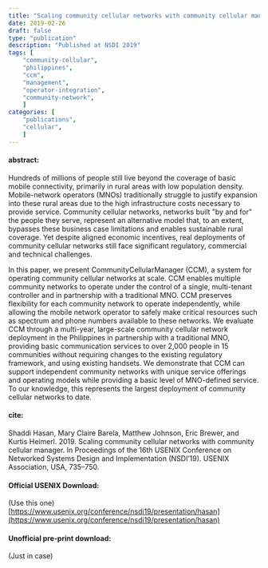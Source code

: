 ```yaml
---
title: "Scaling community cellular networks with community cellular manager"
date: 2019-02-26
draft: false
type: "publication"
description: "Published at NSDI 2019"
tags: [
    "community-cellular",
    "philippines",
    "ccm",
    "management",
    "operator-integration",
    "community-network",
    ]
categories: [
    "publications",
    "cellular",
    ]
---
```


#### abstract:

Hundreds of millions of people still live beyond the coverage of basic
mobile connectivity, primarily in rural areas with low population
density. Mobile-network operators (MNOs) traditionally struggle to
justify expansion into these rural areas due to the high
infrastructure costs necessary to provide service. Community cellular
networks, networks built "by and for" the people they serve, represent
an alternative model that, to an extent, bypasses these business case
limitations and enables sustainable rural coverage. Yet despite
aligned economic incentives, real deployments of community cellular
networks still face significant regulatory, commercial and technical
challenges.

In this paper, we present CommunityCellularManager (CCM), a system for
operating community cellular networks at scale. CCM enables multiple
community networks to operate under the control of a single,
multi-tenant controller and in partnership with a traditional MNO. CCM
preserves flexibility for each community network to operate
independently, while allowing the mobile network operator to safely
make critical resources such as spectrum and phone numbers available
to these networks. We evaluate CCM through a multi-year, large-scale
community cellular network deployment in the Philippines in
partnership with a traditional MNO, providing basic communication
services to over 2,000 people in 15 communities without requiring
changes to the existing regulatory framework, and using existing
handsets. We demonstrate that CCM can support independent community
networks with unique service offerings and operating models while
providing a basic level of MNO-defined service. To our knowledge, this
represents the largest deployment of community cellular networks to
date.

#### cite:

Shaddi Hasan, Mary Claire Barela, Matthew Johnson, Eric Brewer, and Kurtis Heimerl. 2019. Scaling community cellular networks with community cellular manager. In Proceedings of the 16th USENIX Conference on Networked Systems Design and Implementation (NSDI’19). USENIX Association, USA, 735–750.

#### Official USENIX Download:

(Use this one)
[https://www.usenix.org/conference/nsdi19/presentation/hasan](https://www.usenix.org/conference/nsdi19/presentation/hasan)

#### Unofficial pre-print download:

(Just in case)


